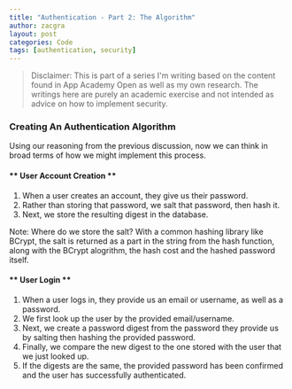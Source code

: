 ```yaml
---
title: "Authentication - Part 2: The Algorithm"
author: zacgra
layout: post
categories: Code
tags: [authentication, security]
---
```


> Disclaimer: This is part of a series I'm writing based on the content found in App Academy Open as well as my own research. The writings here are purely an academic exercise and not intended as advice on how to implement security.

### Creating An Authentication Algorithm

Using our reasoning from the previous discussion, now we can think in broad terms of how we might implement this process.

#### ** User Account Creation **

1. When a user creates an account, they give us their password.
2. Rather than storing that password, we salt that password, then hash it.
3. Next, we store the resulting digest in the database.

Note: Where do we store the salt? With a common hashing library like BCrypt, the salt is returned as a part in the string from the hash function, along with the BCrypt alogrithm, the hash cost and the hashed password itself.

#### ** User Login **

1. When a user logs in, they provide us an email or username, as well as a password.
2. We first look up the user by the provided email/username.
3. Next, we create a password digest from the password they provide us by salting then hashing the provided password.
4. Finally, we compare the new digest to the one stored with the user that we just looked up.
5. If the digests are the same, the provided password has been confirmed and the user has successfully authenticated.
